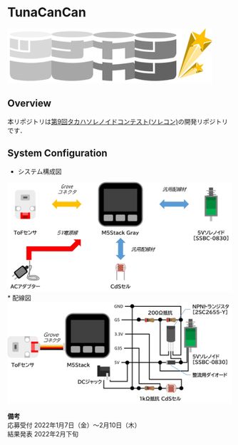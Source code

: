 # TunaCanCan
<img src="img/logo.jpg" width="460">

## Overview
本リポジトリは[第9回タカハソレノイドコンテスト(ソレコン)](https://www.takaha.co.jp/co/solcon/)の開発リポジトリです．

## System Configuration
* システム構成図
<img src="img/sysconfig.jpg" width="640">
* 配線図
<img src="img/wiring.jpg" width="640">

**備考**  
応募受付 2022年1月7日（金）〜2月10日（木）  
結果発表 2022年2月下旬
